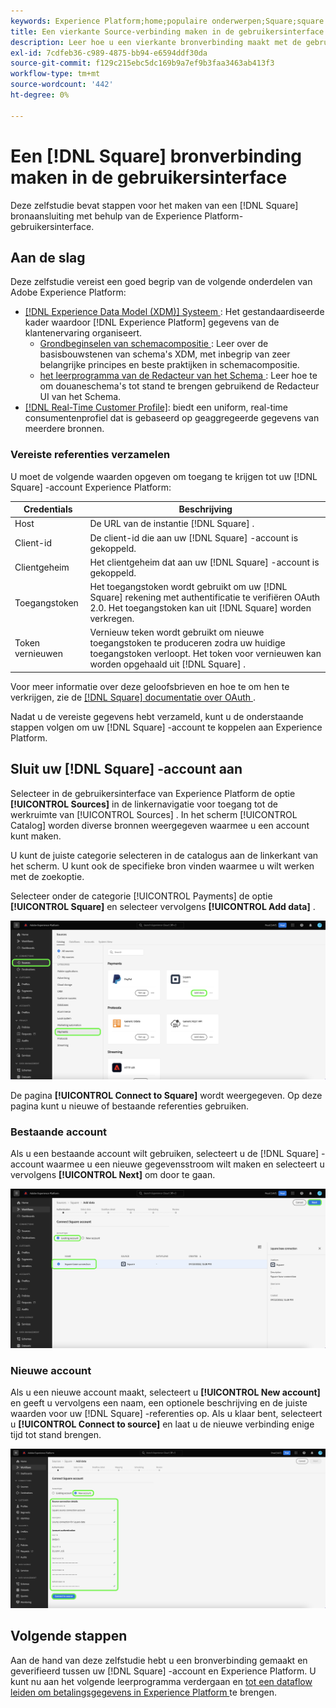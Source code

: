 ```yaml
---
keywords: Experience Platform;home;populaire onderwerpen;Square;square
title: Een vierkante Source-verbinding maken in de gebruikersinterface
description: Leer hoe u een vierkante bronverbinding maakt met de gebruikersinterface van Adobe Experience Platform.
exl-id: 7cdfeb36-c989-4875-bb94-e6594ddf30da
source-git-commit: f129c215ebc5dc169b9a7ef9b3faa3463ab413f3
workflow-type: tm+mt
source-wordcount: '442'
ht-degree: 0%

---
```


# Een [!DNL Square] bronverbinding maken in de gebruikersinterface

Deze zelfstudie bevat stappen voor het maken van een [!DNL Square] bronaansluiting met behulp van de Experience Platform-gebruikersinterface.

## Aan de slag

Deze zelfstudie vereist een goed begrip van de volgende onderdelen van Adobe Experience Platform:

* [[!DNL Experience Data Model (XDM)]  Systeem ](../../../../../xdm/home.md): Het gestandaardiseerde kader waardoor [!DNL Experience Platform] gegevens van de klantenervaring organiseert.
   * [ Grondbeginselen van schemacompositie ](../../../../../xdm/schema/composition.md): Leer over de basisbouwstenen van schema&#39;s XDM, met inbegrip van zeer belangrijke principes en beste praktijken in schemacompositie.
   * [ het leerprogramma van de Redacteur van het Schema ](../../../../../xdm/tutorials/create-schema-ui.md): Leer hoe te om douaneschema&#39;s tot stand te brengen gebruikend de Redacteur UI van het Schema.
* [[!DNL Real-Time Customer Profile]](../../../../../profile/home.md): biedt een uniform, real-time consumentenprofiel dat is gebaseerd op geaggregeerde gegevens van meerdere bronnen.

### Vereiste referenties verzamelen

U moet de volgende waarden opgeven om toegang te krijgen tot uw [!DNL Square] -account Experience Platform:

| Credentials | Beschrijving |
| --- | --- |
| Host | De URL van de instantie [!DNL Square] . |
| Client-id | De client-id die aan uw [!DNL Square] -account is gekoppeld. |
| Clientgeheim | Het clientgeheim dat aan uw [!DNL Square] -account is gekoppeld. |
| Toegangstoken | Het toegangstoken wordt gebruikt om uw [!DNL Square] rekening met authentificatie te verifiëren OAuth 2.0. Het toegangstoken kan uit [!DNL Square] worden verkregen. |
| Token vernieuwen | Vernieuw teken wordt gebruikt om nieuwe toegangstoken te produceren zodra uw huidige toegangstoken verloopt. Het token voor vernieuwen kan worden opgehaald uit [!DNL Square] . |

Voor meer informatie over deze geloofsbrieven en hoe te om hen te verkrijgen, zie de [[!DNL Square]  documentatie over OAuth ](https://developer.squareup.com/docs/oauth-api/receive-and-manage-tokens).

Nadat u de vereiste gegevens hebt verzameld, kunt u de onderstaande stappen volgen om uw [!DNL Square] -account te koppelen aan Experience Platform.

## Sluit uw [!DNL Square] -account aan

Selecteer in de gebruikersinterface van Experience Platform de optie **[!UICONTROL Sources]** in de linkernavigatie voor toegang tot de werkruimte van [!UICONTROL Sources] . In het scherm [!UICONTROL Catalog] worden diverse bronnen weergegeven waarmee u een account kunt maken.

U kunt de juiste categorie selecteren in de catalogus aan de linkerkant van het scherm. U kunt ook de specifieke bron vinden waarmee u wilt werken met de zoekoptie.

Selecteer onder de categorie [!UICONTROL Payments] de optie **[!UICONTROL Square]** en selecteer vervolgens **[!UICONTROL Add data]** .

![ catalogus ](../../../../images/tutorials/create/square/catalog.png)

De pagina **[!UICONTROL Connect to Square]** wordt weergegeven. Op deze pagina kunt u nieuwe of bestaande referenties gebruiken.

### Bestaande account

Als u een bestaande account wilt gebruiken, selecteert u de [!DNL Square] -account waarmee u een nieuwe gegevensstroom wilt maken en selecteert u vervolgens **[!UICONTROL Next]** om door te gaan.

![ bestaand ](../../../../images/tutorials/create/square/existing.png)

### Nieuwe account

Als u een nieuwe account maakt, selecteert u **[!UICONTROL New account]** en geeft u vervolgens een naam, een optionele beschrijving en de juiste waarden voor uw [!DNL Square] -referenties op. Als u klaar bent, selecteert u **[!UICONTROL Connect to source]** en laat u de nieuwe verbinding enige tijd tot stand brengen.

![ nieuw ](../../../../images/tutorials/create/square/new.png)

## Volgende stappen

Aan de hand van deze zelfstudie hebt u een bronverbinding gemaakt en geverifieerd tussen uw [!DNL Square] -account en Experience Platform. U kunt nu aan het volgende leerprogramma verdergaan en [ tot een dataflow leiden om betalingsgegevens in Experience Platform ](../../dataflow/payments.md) te brengen.
